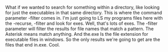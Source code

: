 What if we wanted to search for something within a directory, like looking for just the executables in that same directory. This is where the command parameter -filter comes in. I'm just going to LS my programs files here with the -recurse, -filter and look for exes. Well, that's lots of exes. The -filter parameter will filter the results for file names that match a pattern. The Asterisk means match anything. And the.exe Is the file extension for executable files in windows. So the only results we're going to get are the files that end in.exe. Cool.
